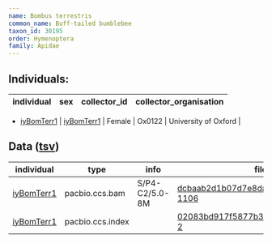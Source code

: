 ```yaml
---
name: Bombus terrestris
common_name: Buff-tailed bumblebee
taxon_id: 30195
order: Hymenoptera
family: Apidae
---
```


## Individuals:

| individual | sex | collector_id | collector_organisation |
| ---------- | --- | ------------ | ---------------------- |
  * [iyBomTerr1](iyBomTerr1.md)
| [iyBomTerr1](iyBomTerr1.md) | Female | Ox0122 | University of Oxford |

## Data ([tsv](Bombus_terrestris_data.tsv))

| individual | type | info | file |
| ---------- | ---- | ---- | ---- |
| [iyBomTerr1](iyBomTerr1.md) | pacbio.ccs.bam | S/P4-C2/5.0-8M | [dcbaab2d1b07d7e8daf0d60dde11b602-1106](https://darwin.cog.sanger.ac.uk/insects/Bombus_terrestris/iyBomTerr1/genomic_data/pacbio/m64097_200207_112553.ccs.bam) |
| [iyBomTerr1](iyBomTerr1.md) | pacbio.ccs.index |  | [02083bd917f5877b34212340bd2794fa-2](https://darwin.cog.sanger.ac.uk/insects/Bombus_terrestris/iyBomTerr1/genomic_data/pacbio/m64097_200207_112553.ccs.bam.pbi) |

